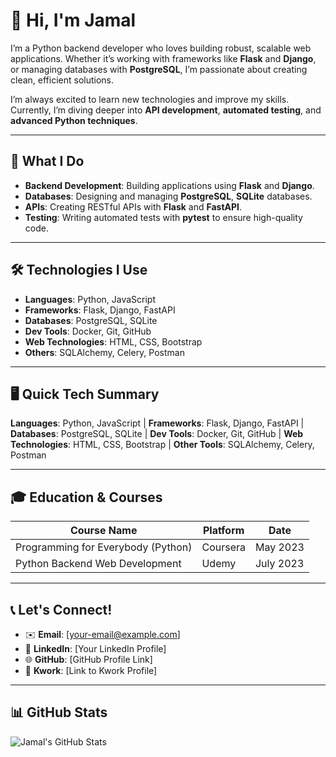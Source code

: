 # 👋 Hi, I'm Jamal

I’m a Python backend developer who loves building robust, scalable web applications. Whether it’s working with frameworks like **Flask** and **Django**, or managing databases with **PostgreSQL**, I’m passionate about creating clean, efficient solutions.

I’m always excited to learn new technologies and improve my skills. Currently, I’m diving deeper into **API development**, **automated testing**, and **advanced Python techniques**.

---

## 🚀 What I Do

- **Backend Development**: Building applications using **Flask** and **Django**.
- **Databases**: Designing and managing **PostgreSQL**, **SQLite** databases.
- **APIs**: Creating RESTful APIs with **Flask** and **FastAPI**.
- **Testing**: Writing automated tests with **pytest** to ensure high-quality code.

---

## 🛠️ Technologies I Use

- **Languages**: Python, JavaScript  
- **Frameworks**: Flask, Django, FastAPI  
- **Databases**: PostgreSQL, SQLite  
- **Dev Tools**: Docker, Git, GitHub  
- **Web Technologies**: HTML, CSS, Bootstrap  
- **Others**: SQLAlchemy, Celery, Postman

---

## 🖥️ Quick Tech Summary

**Languages**: Python, JavaScript | **Frameworks**: Flask, Django, FastAPI | **Databases**: PostgreSQL, SQLite | **Dev Tools**: Docker, Git, GitHub | **Web Technologies**: HTML, CSS, Bootstrap | **Other Tools**: SQLAlchemy, Celery, Postman

---

## 🎓 Education & Courses

| Course Name                                      | Platform  | Date       |
|--------------------------------------------------|-----------|------------|
| Programming for Everybody (Python)               | Coursera  | May 2023   |
| Python Backend Web Development                   | Udemy     | July 2023  |

---

## 📞 Let's Connect!

- ✉️ **Email**: [your-email@example.com]
- 💼 **LinkedIn**: [Your LinkedIn Profile]
- 🌐 **GitHub**: [GitHub Profile Link]
- 💼 **Kwork**: [Link to Kwork Profile]

---

## 📊 GitHub Stats

![Jamal's GitHub Stats](https://github-readme-stats.vercel.app/api?username=JamalPolchayev&show_icons=true&theme=tokyonight)
